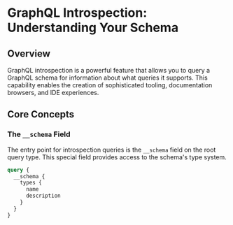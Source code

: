 # GraphQL Introspection: Understanding Your Schema

## Overview
GraphQL introspection is a powerful feature that allows you to query a GraphQL schema for information about what queries it supports. This capability enables the creation of sophisticated tooling, documentation browsers, and IDE experiences.

## Core Concepts

### The `__schema` Field
The entry point for introspection queries is the `__schema` field on the root query type. This special field provides access to the schema's type system.

```graphql
query {
  __schema {
    types {
      name
      description
    }
  }
}
